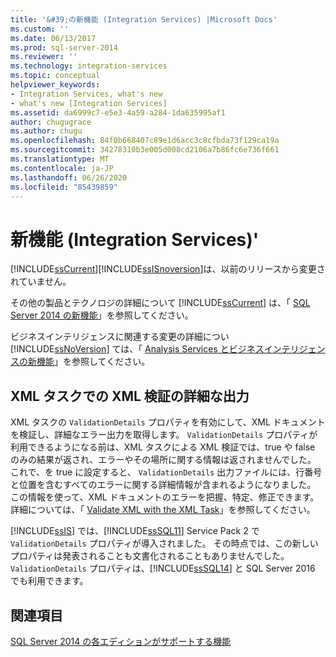```yaml
---
title: '&#39;の新機能 (Integration Services) |Microsoft Docs'
ms.custom: ''
ms.date: 06/13/2017
ms.prod: sql-server-2014
ms.reviewer: ''
ms.technology: integration-services
ms.topic: conceptual
helpviewer_keywords:
- Integration Services, what's new
- what's new [Integration Services]
ms.assetid: da6999c7-e5e3-4a59-a284-1da635995af1
author: chugugrace
ms.author: chugu
ms.openlocfilehash: 84f0b668407c89e1d6acc3c8cfbda73f129ca19a
ms.sourcegitcommit: 34278310b3e005d008cd2106a7b86fc6e736f661
ms.translationtype: MT
ms.contentlocale: ja-JP
ms.lasthandoff: 06/26/2020
ms.locfileid: "85439859"
---
```

# <a name="what39s-new-integration-services"></a>新機能 (Integration Services)&#39;
  [!INCLUDE[ssCurrent](../includes/sscurrent-md.md)][!INCLUDE[ssISnoversion](../includes/ssisnoversion-md.md)]は、以前のリリースから変更されていません。  
  
 その他の製品とテクノロジの詳細について [!INCLUDE[ssCurrent](../includes/sscurrent-md.md)] は、「 [SQL Server 2014 の新機能](../sql-server/what-s-new-in-sql-server-2016.md)」を参照してください。  
  
 ビジネスインテリジェンスに関連する変更の詳細につい [!INCLUDE[ssNoVersion](../includes/ssnoversion-md.md)] ては、「 [Analysis Services とビジネスインテリジェンスの新機能](https://docs.microsoft.com/analysis-services/what-s-new-in-analysis-services)」を参照してください。  
  
##  <a name="rich-xml-validation-output-in-the-xml-task"></a><a name="ValidateXML"></a> XML タスクでの XML 検証の詳細な出力  
 XML タスクの `ValidationDetails` プロパティを有効にして、XML ドキュメントを検証し、詳細なエラー出力を取得します。 `ValidationDetails` プロパティが利用できるようになる前は、XML タスクによる XML 検証では、true や false のみの結果が返され、エラーやその場所に関する情報は返されませんでした。 これで、を true に設定すると、 `ValidationDetails` 出力ファイルには、行番号と位置を含むすべてのエラーに関する詳細情報が含まれるようになりました。 この情報を使って、XML ドキュメントのエラーを把握、特定、修正できます。 詳細については、「 [Validate XML with the XML Task](control-flow/xml-task.md)」を参照してください。  
  
 [!INCLUDE[ssIS](../includes/ssis-md.md)] では、[!INCLUDE[ssSQL11](../includes/sssql11-md.md)] Service Pack 2 で `ValidationDetails` プロパティが導入されました。 その時点では、この新しいプロパティは発表されることも文書化されることもありませんでした。 `ValidationDetails` プロパティは、[!INCLUDE[ssSQL14](../includes/sssql14-md.md)] と SQL Server 2016 でも利用できます。  
  
## <a name="see-also"></a>関連項目  
 [SQL Server 2014 の各エディションがサポートする機能](../getting-started/features-supported-by-the-editions-of-sql-server-2014.md)  
  
  
